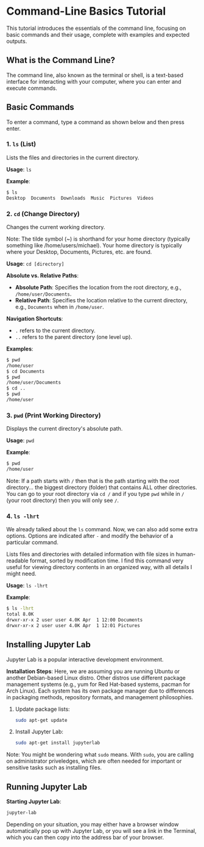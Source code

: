 # Command-Line Basics Tutorial

This tutorial introduces the essentials of the command line, focusing on basic commands and their usage, complete with examples and expected outputs.

## What is the Command Line?

The command line, also known as the terminal or shell, is a text-based interface for interacting with your computer, where you can enter and execute commands.

## Basic Commands

To enter a command, type a command as shown below and then press enter.

### 1. `ls` (List)
Lists the files and directories in the current directory.

**Usage**: `ls`

**Example**:
```bash
$ ls
Desktop  Documents  Downloads  Music  Pictures  Videos
```

### 2. `cd` (Change Directory)
Changes the current working directory.

Note: The tilde symbol (~) is shorthand for your home directory (typically something like /home/users/michael). Your home directory is typically where your Desktop, Documents, Pictures, etc. are found.

**Usage**: `cd [directory]`

**Absolute vs. Relative Paths**:
- **Absolute Path**: Specifies the location from the root directory, e.g., `/home/user/Documents`.
- **Relative Path**: Specifies the location relative to the current directory, e.g., `Documents` when in `/home/user`.

**Navigation Shortcuts**:
- `.` refers to the current directory.
- `..` refers to the parent directory (one level up).

**Examples**:
```bash
$ pwd
/home/user
$ cd Documents
$ pwd
/home/user/Documents
$ cd ..
$ pwd
/home/user
```

### 3. `pwd` (Print Working Directory)
Displays the current directory's absolute path.

**Usage**: `pwd`

**Example**:
```bash
$ pwd
/home/user
```

Note: If a path starts with `/` then that is the path starting with the root directory... the biggest directory (folder) that contains ALL other directories. You can go to your root directory via `cd /` and if you type `pwd` while in `/` (your root directory) then you will only see `/`.

### 4. `ls -lhrt`

We already talked about the `ls` command. Now, we can also add some extra options. Options are indicated after `-` and modify the behavior of a particular command.

Lists files and directories with detailed information with file sizes in human-readable format, sorted by modification time. I find this command very useful for viewing directory contents in an organized way, with all details I might need.

**Usage**: `ls -lhrt`

**Example**:
```bash
$ ls -lhrt
total 8.0K
drwxr-xr-x 2 user user 4.0K Apr  1 12:00 Documents
drwxr-xr-x 2 user user 4.0K Apr  1 12:01 Pictures
```

## Installing Jupyter Lab
Jupyter Lab is a popular interactive development environment.

**Installation Steps**:
Here, we are assuming you are running Ubuntu or another Debian-based Linux distro. Other distros use different package management systems (e.g., yum for Red Hat-based systems, pacman for Arch Linux). Each system has its own package manager due to differences in packaging methods, repository formats, and management philosophies.
1. Update package lists:
   ```bash
   sudo apt-get update
   ```
2. Install Jupyter Lab:
   ```bash
   sudo apt-get install jupyterlab
   ```

Note: You might be wondering what `sudo` means. With `sudo`, you are calling on administrator priveledges, which are often needed for important or sensitive tasks such as installing files.

## Running Jupyter Lab

**Starting Jupyter Lab**:
```bash
jupyter-lab
```

Depending on your situation, you may either have a browser window automatically pop up with Jupyter Lab, or you will see a link in the Terminal, which you can then copy into the address bar of your browser.

